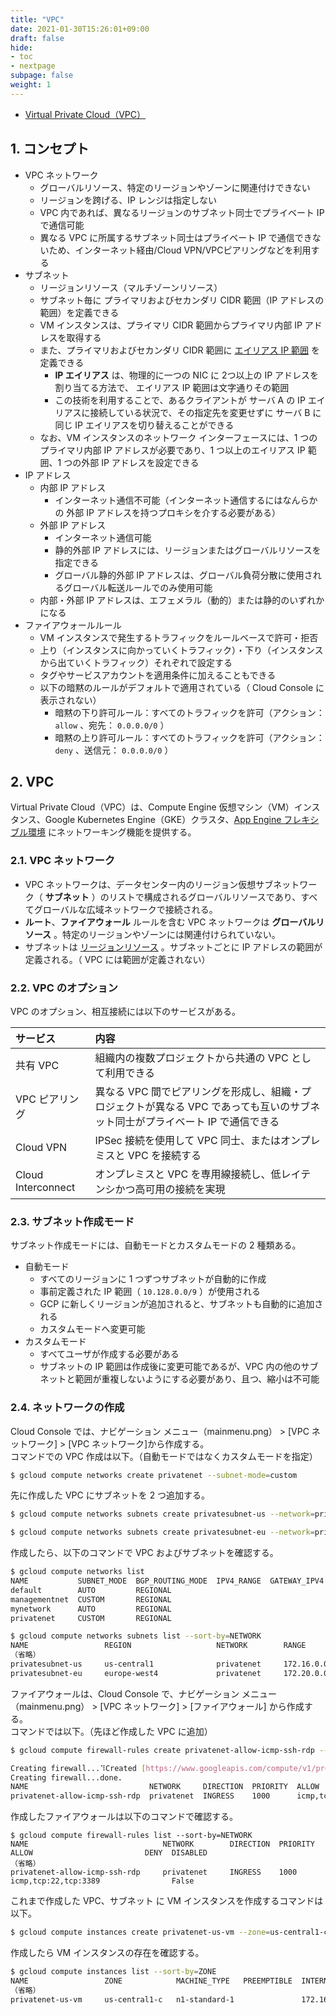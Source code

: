 ```yaml
---
title: "VPC"
date: 2021-01-30T15:26:01+09:00
draft: false
hide:
- toc
- nextpage
subpage: false
weight: 1
---
```


<!--more-->

- [Virtual Private Cloud（VPC）](https://cloud.google.com/vpc/docs)

## 1. コンセプト

- VPC ネットワーク
    - グローバルリソース、特定のリージョンやゾーンに関連付けできない
    - リージョンを跨げる、IP レンジは指定しない
    - VPC 内であれば、異なるリージョンのサブネット同士でプライベート IP で通信可能
    - 異なる VPC に所属するサブネット同士はプライベート IP で通信できないため、インターネット経由/Cloud VPN/VPCピアリングなどを利用する
- サブネット
    - リージョンリソース（マルチゾーンリソース）
    - サブネット毎に プライマリおよびセカンダリ CIDR 範囲（IP アドレスの範囲）を定義できる
    - VM インスタンスは、プライマリ CIDR 範囲からプライマリ内部 IP アドレスを取得する
    - また、プライマリおよびセカンダリ CIDR 範囲に [エイリアス IP 範囲](https://cloud.google.com/vpc/docs/alias-ip?hl=ja) を定義できる
        - **IP エイリアス** は、物理的に一つの NIC に 2つ以上の IP アドレスを割り当てる方法で、 エイリアス IP 範囲は文字通りその範囲
        - この技術を利用することで、あるクライアントが サーバ A の IP エイリアスに接続している状況で、その指定先を変更せずに サーバ B に同じ IP エイリアスを切り替えることができる
    - なお、VM インスタンスのネットワーク インターフェースには、1 つのプライマリ内部 IP アドレスが必要であり、1 つ以上のエイリアス IP 範囲、1 つの外部 IP アドレスを設定できる
- IP アドレス
    - 内部 IP アドレス
        - インターネット通信不可能（インターネット通信するにはなんらかの 外部 IP アドレスを持つプロキシを介する必要がある）
    - 外部 IP アドレス
        - インターネット通信可能
        - 静的外部 IP アドレスには、リージョンまたはグローバルリソースを指定できる
        - グローバル静的外部 IP アドレスは、グローバル負荷分散に使用されるグローバル転送ルールでのみ使用可能
    - 内部・外部 IP アドレスは、エフェメラル（動的）または静的のいずれかになる
- ファイアウォールルール
    - VM インスタンスで発生するトラフィックをルールベースで許可・拒否
    - 上り（インスタンスに向かっていくトラフィック）・下り（インスタンスから出ていくトラフィック）それぞれで設定する
    - タグやサービスアカウントを適用条件に加えることもできる
    - 以下の暗黙のルールがデフォルトで適用されている（ Cloud Console に表示されない）
        - 暗黙の下り許可ルール：すべてのトラフィックを許可（アクション： `allow` 、宛先： `0.0.0.0/0` ）
        - 暗黙の上り許可ルール：すべてのトラフィックを許可（アクション： `deny` 、送信元： `0.0.0.0/0` ）

## 2. VPC

Virtual Private Cloud（VPC）は、Compute Engine 仮想マシン（VM）インスタンス、Google Kubernetes Engine（GKE）クラスタ、[App Engine フレキシブル環境](https://cloud.google.com/appengine/docs/flexible) にネットワーキング機能を提供する。

### 2.1. VPC ネットワーク

- VPC ネットワークは、データセンター内のリージョン仮想サブネットワーク（ **サブネット** ）のリストで構成されるグローバルリソースであり、すべてグローバルな広域ネットワークで接続される。
- **ルート**、**ファイアウォール** ルールを含む VPC ネットワークは **グローバルリソース** 。特定のリージョンやゾーンには関連付けられていない。
- サブネットは [リージョンリソース](https://cloud.google.com/compute/docs/regions-zones/global-regional-zonal-resources#regionalresources) 。サブネットごとに IP アドレスの範囲が定義される。（ VPC には範囲が定義されない）

### 2.2. VPC のオプション

VPC のオプション、相互接続には以下のサービスがある。

|サービス|内容|
|:---|:---|
|共有 VPC |組織内の複数プロジェクトから共通の VPC として利用できる|
|VPC ピアリング|異なる VPC 間でピアリングを形成し、組織・プロジェクトが異なる VPC であっても互いのサブネット同士がプライベート IP で通信できる|
| Cloud VPN | IPSec 接続を使用して VPC 同士、またはオンプレミスと VPC を接続する |
| Cloud Interconnect |オンプレミスと VPC を専用線接続し、低レイテンシかつ高可用の接続を実現|

### 2.3. サブネット作成モード

サブネット作成モードには、自動モードとカスタムモードの 2 種類ある。

- 自動モード
    - すべてのリージョンに 1 つずつサブネットが自動的に作成
    - 事前定義された IP 範囲（ `10.128.0.0/9` ）が使用される
    - GCP に新しくリージョンが追加されると、サブネットも自動的に追加される
    - カスタムモードへ変更可能
- カスタムモード
    - すべてユーザが作成する必要がある
    - サブネットの IP 範囲は作成後に変更可能であるが、VPC 内の他のサブネットと範囲が重複しないようにする必要があり、且つ、縮小は不可能

### 2.4. ネットワークの作成

Cloud Console では、ナビゲーション メニュー（mainmenu.png） > [VPC ネットワーク] > [VPC ネットワーク]から作成する。  
コマンドでの VPC 作成は以下。（自動モードではなくカスタムモードを指定）

```bash
$ gcloud compute networks create privatenet --subnet-mode=custom
```

先に作成した VPC にサブネットを 2 つ追加する。

```bash
$ gcloud compute networks subnets create privatesubnet-us --network=privatenet --region=us-central1 --range=172.16.0.0/24

$ gcloud compute networks subnets create privatesubnet-eu --network=privatenet --region=europe-west4 --range=172.20.0.0/20
```

作成したら、以下のコマンドで VPC およびサブネットを確認する。

```bash
$ gcloud compute networks list
NAME           SUBNET_MODE  BGP_ROUTING_MODE  IPV4_RANGE  GATEWAY_IPV4
default        AUTO         REGIONAL
managementnet  CUSTOM       REGIONAL
mynetwork      AUTO         REGIONAL
privatenet     CUSTOM       REGIONAL

$ gcloud compute networks subnets list --sort-by=NETWORK
NAME                 REGION                   NETWORK        RANGE
（省略）
privatesubnet-us     us-central1              privatenet     172.16.0.0/24
privatesubnet-eu     europe-west4             privatenet     172.20.0.0/20
```

ファイアウォールは、Cloud Console で、ナビゲーション メニュー（mainmenu.png） > [VPC ネットワーク] > [ファイアウォール] から作成する。  
コマンドでは以下。（先ほど作成した VPC に追加）

```bash
$ gcloud compute firewall-rules create privatenet-allow-icmp-ssh-rdp --direction=INGRESS --priority=1000 --network=privatenet --action=ALLOW --rules=icmp,tcp:22,tcp:3389 --source-ranges=0.0.0.0/0

Creating firewall...⠹Created [https://www.googleapis.com/compute/v1/projects/qwiklabs-gcp-00-ed0a2d7fdd5c/global/firewalls/privatenet-allow-icmp-ssh-rdp].
Creating firewall...done.
NAME                           NETWORK     DIRECTION  PRIORITY  ALLOW                 DENY  DISABLED
privatenet-allow-icmp-ssh-rdp  privatenet  INGRESS    1000      icmp,tcp:22,tcp:3389        False
```

作成したファイアウォールは以下のコマンドで確認する。

```
$ gcloud compute firewall-rules list --sort-by=NETWORK
NAME                              NETWORK        DIRECTION  PRIORITY  ALLOW                         DENY  DISABLED
（省略）
privatenet-allow-icmp-ssh-rdp     privatenet     INGRESS    1000      icmp,tcp:22,tcp:3389                False
```

これまで作成した VPC、サブネット に VM インスタンスを作成するコマンドは以下。

```bash
$ gcloud compute instances create privatenet-us-vm --zone=us-central1-c --machine-type=n1-standard-1 --subnet=privatesubnet-us
```

作成したら VM インスタンスの存在を確認する。

```bash
$ gcloud compute instances list --sort-by=ZONE
NAME                 ZONE            MACHINE_TYPE   PREEMPTIBLE  INTERNAL_IP  EXTERNAL_IP     STATUS
（省略）
privatenet-us-vm     us-central1-c   n1-standard-1               172.16.0.2   35.223.37.245   RUNNING
```

